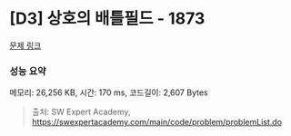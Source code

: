# [D3] 상호의 배틀필드 - 1873 

[문제 링크](https://swexpertacademy.com/main/code/problem/problemDetail.do?contestProbId=AV5LyE7KD2ADFAXc) 

### 성능 요약

메모리: 26,256 KB, 시간: 170 ms, 코드길이: 2,607 Bytes



> 출처: SW Expert Academy, https://swexpertacademy.com/main/code/problem/problemList.do